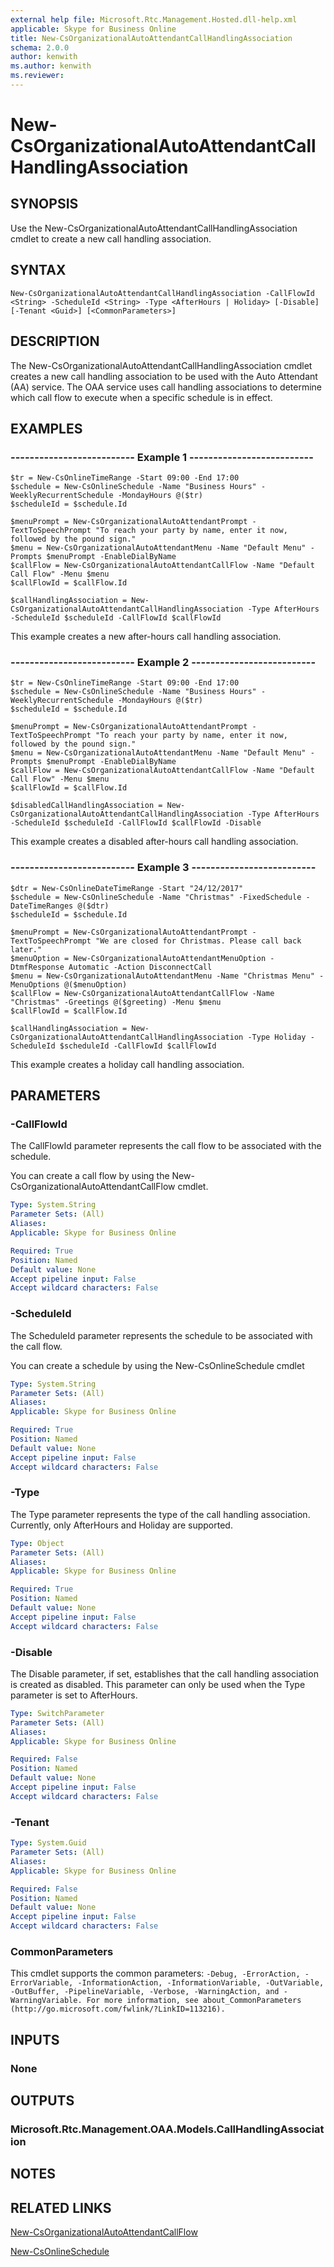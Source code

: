 ```yaml
---
external help file: Microsoft.Rtc.Management.Hosted.dll-help.xml
applicable: Skype for Business Online
title: New-CsOrganizationalAutoAttendantCallHandlingAssociation
schema: 2.0.0
author: kenwith
ms.author: kenwith
ms.reviewer:
---
```


# New-CsOrganizationalAutoAttendantCallHandlingAssociation

## SYNOPSIS
Use the New-CsOrganizationalAutoAttendantCallHandlingAssociation cmdlet to create a new call handling association.

## SYNTAX

```
New-CsOrganizationalAutoAttendantCallHandlingAssociation -CallFlowId <String> -ScheduleId <String> -Type <AfterHours | Holiday> [-Disable] [-Tenant <Guid>] [<CommonParameters>]
```

## DESCRIPTION
The New-CsOrganizationalAutoAttendantCallHandlingAssociation cmdlet creates a new call handling association to be used with the Auto Attendant (AA) service. The OAA service uses call handling associations to determine which call flow to execute when a specific schedule is in effect.

## EXAMPLES

### -------------------------- Example 1 -------------------------- 
```
$tr = New-CsOnlineTimeRange -Start 09:00 -End 17:00
$schedule = New-CsOnlineSchedule -Name "Business Hours" -WeeklyRecurrentSchedule -MondayHours @($tr)
$scheduleId = $schedule.Id

$menuPrompt = New-CsOrganizationalAutoAttendantPrompt -TextToSpeechPrompt "To reach your party by name, enter it now, followed by the pound sign."
$menu = New-CsOrganizationalAutoAttendantMenu -Name "Default Menu" -Prompts $menuPrompt -EnableDialByName 
$callFlow = New-CsOrganizationalAutoAttendantCallFlow -Name "Default Call Flow" -Menu $menu
$callFlowId = $callFlow.Id

$callHandlingAssociation = New-CsOrganizationalAutoAttendantCallHandlingAssociation -Type AfterHours -ScheduleId $scheduleId -CallFlowId $callFlowId
```

This example creates a new after-hours call handling association.

### -------------------------- Example 2 -------------------------- 
```
$tr = New-CsOnlineTimeRange -Start 09:00 -End 17:00
$schedule = New-CsOnlineSchedule -Name "Business Hours" -WeeklyRecurrentSchedule -MondayHours @($tr)
$scheduleId = $schedule.Id

$menuPrompt = New-CsOrganizationalAutoAttendantPrompt -TextToSpeechPrompt "To reach your party by name, enter it now, followed by the pound sign."
$menu = New-CsOrganizationalAutoAttendantMenu -Name "Default Menu" -Prompts $menuPrompt -EnableDialByName 
$callFlow = New-CsOrganizationalAutoAttendantCallFlow -Name "Default Call Flow" -Menu $menu
$callFlowId = $callFlow.Id

$disabledCallHandlingAssociation = New-CsOrganizationalAutoAttendantCallHandlingAssociation -Type AfterHours -ScheduleId $scheduleId -CallFlowId $callFlowId -Disable
```

This example creates a disabled after-hours call handling association.

### -------------------------- Example 3 -------------------------- 
```
$dtr = New-CsOnlineDateTimeRange -Start "24/12/2017"
$schedule = New-CsOnlineSchedule -Name "Christmas" -FixedSchedule -DateTimeRanges @($dtr)
$scheduleId = $schedule.Id

$menuPrompt = New-CsOrganizationalAutoAttendantPrompt -TextToSpeechPrompt "We are closed for Christmas. Please call back later."
$menuOption = New-CsOrganizationalAutoAttendantMenuOption -DtmfResponse Automatic -Action DisconnectCall
$menu = New-CsOrganizationalAutoAttendantMenu -Name "Christmas Menu" -MenuOptions @($menuOption)
$callFlow = New-CsOrganizationalAutoAttendantCallFlow -Name "Christmas" -Greetings @($greeting) -Menu $menu
$callFlowId = $callFlow.Id

$callHandlingAssociation = New-CsOrganizationalAutoAttendantCallHandlingAssociation -Type Holiday -ScheduleId $scheduleId -CallFlowId $callFlowId
```

This example creates a holiday call handling association.

## PARAMETERS

### -CallFlowId
The CallFlowId parameter represents the call flow to be associated with the schedule. 

You can create a call flow by using the New-CsOrganizationalAutoAttendantCallFlow cmdlet.


```yaml
Type: System.String
Parameter Sets: (All)
Aliases: 
Applicable: Skype for Business Online

Required: True
Position: Named
Default value: None
Accept pipeline input: False
Accept wildcard characters: False
```

### -ScheduleId
The ScheduleId parameter represents the schedule to be associated with the call flow. 

You can create a schedule by using the New-CsOnlineSchedule cmdlet 


```yaml
Type: System.String
Parameter Sets: (All)
Aliases: 
Applicable: Skype for Business Online

Required: True
Position: Named
Default value: None
Accept pipeline input: False
Accept wildcard characters: False
```

### -Type
The Type parameter represents the type of the call handling association. Currently, only AfterHours and Holiday are supported. 


```yaml
Type: Object
Parameter Sets: (All)
Aliases: 
Applicable: Skype for Business Online

Required: True
Position: Named
Default value: None
Accept pipeline input: False
Accept wildcard characters: False
```

### -Disable
The Disable parameter, if set, establishes that the call handling association is created as disabled. This parameter can only be used when the Type parameter is set to AfterHours.

```yaml
Type: SwitchParameter
Parameter Sets: (All)
Aliases: 
Applicable: Skype for Business Online

Required: False
Position: Named
Default value: None
Accept pipeline input: False
Accept wildcard characters: False
```

### -Tenant

```yaml
Type: System.Guid
Parameter Sets: (All)
Aliases: 
Applicable: Skype for Business Online

Required: False
Position: Named
Default value: None
Accept pipeline input: False
Accept wildcard characters: False
```

### CommonParameters
This cmdlet supports the common parameters: `-Debug, -ErrorAction, -ErrorVariable, -InformationAction, -InformationVariable, -OutVariable, -OutBuffer, -PipelineVariable, -Verbose, -WarningAction, and -WarningVariable. For more information, see about_CommonParameters (http://go.microsoft.com/fwlink/?LinkID=113216).`

## INPUTS

### None


## OUTPUTS

### Microsoft.Rtc.Management.OAA.Models.CallHandlingAssociation


## NOTES

## RELATED LINKS

[New-CsOrganizationalAutoAttendantCallFlow](New-CsOrganizationalAutoAttendantCallFlow.md)

[New-CsOnlineSchedule](New-CsOnlineSchedule.md)
